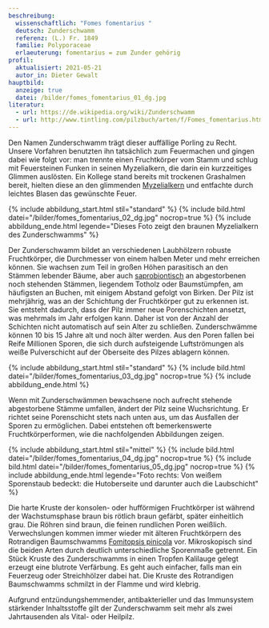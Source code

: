 ```yaml
---
beschreibung:
  wissenschaftlich: "Fomes fomentarius "
  deutsch: Zunderschwamm
  referenz: (L.) Fr. 1849
  familie: Polyporaceae
  erlaeuterung: fomentarius = zum Zunder gehörig
profil:
  aktualisiert: 2021-05-21
  autor_in: Dieter Gewalt
hauptbild:
  anzeige: true
  datei: /bilder/fomes_fomentarius_01_dg.jpg
literatur:
  - url: https://de.wikipedia.org/wiki/Zunderschwamm
  - url: http://www.tintling.com/pilzbuch/arten/f/Fomes_fomentarius.html
---
```

Den Namen Zunderschwamm trägt dieser auffällige Porling zu Recht. Unsere Vorfahren benutzten ihn tatsächlich zum Feuermachen und gingen dabei wie folgt vor: man trennte einen Fruchtkörper vom Stamm und schlug mit Feuersteinen Funken in seinen Myzelialkern, die darin ein kurzzeitiges Glimmen auslösten. Ein Kollege stand bereits mit trockenen Grashalmen bereit, hielten diese an den glimmenden [Myzelialkern](Myzelialkern "Glossar") und entfachte durch leichtes Blasen das gewünschte Feuer.

{% include abbildung_start.html stil="standard" %}
{% include bild.html datei="/bilder/fomes_fomentarius_02_dg.jpg" nocrop=true %}
{% include abbildung_ende.html legende="Dieses Foto zeigt den braunen Myzelialkern des Zunderschwamms" %}

Der Zunderschwamm bildet an verschiedenen Laubhölzern robuste Fruchtkörper, die Durchmesser von einem halben Meter und mehr erreichen können. Sie wachsen zum Teil in großen Höhen parasitisch an den Stämmen lebender Bäume, aber auch [saprobiontisch](saprobiontisch "Glossar") an abgestorbenen noch stehenden Stämmen, liegendem Totholz oder Baumstümpfen, am häufigsten an Buchen, mit einigem Abstand gefolgt von Birken. Der Pilz ist mehrjährig, was an der Schichtung der Fruchtkörper gut zu erkennen ist. Sie entsteht dadurch, dass der Pilz immer neue Porenschichten ansetzt, was mehrmals im Jahr erfolgen kann. Daher ist von der Anzahl der Schichten nicht automatisch auf sein Alter zu schließen. Zunderschwämme können 10 bis 15 Jahre alt und noch älter werden. Aus den Poren fallen bei Reife Millionen Sporen, die sich durch aufsteigende Luftströmungen als weiße Pulverschicht auf der Oberseite des Pilzes ablagern können.

{% include abbildung_start.html stil="standard" %}
{% include bild.html datei="/bilder/fomes_fomentarius_03_dg.jpg" nocrop=true %}
{% include abbildung_ende.html %}

Wenn mit Zunderschwämmen bewachsene noch aufrecht stehende abgestorbene Stämme umfallen, ändert der Pilz seine Wuchsrichtung. Er richtet seine Porenschicht stets nach unten aus, um das Ausfallen der Sporen zu ermöglichen. Dabei entstehen oft bemerkenswerte Fruchtkörperformen, wie die nachfolgenden Abbildungen zeigen.

{% include abbildung_start.html stil="mittel" %}
{% include bild.html datei="/bilder/fomes_fomentarius_04_dg.jpg" nocrop=true %}
{% include bild.html datei="/bilder/fomes_fomentarius_05_dg.jpg" nocrop=true %}
{% include abbildung_ende.html legende="Foto rechts: Von weißem Sporenstaub bedeckt: die Hutoberseite und darunter auch die Laubschicht" %}

Die harte Kruste der konsolen- oder hufförmigen Fruchtkörper ist während der Wachstumsphase braun bis rötlich braun gefärbt, später einheitlich grau. Die Röhren sind braun, die feinen rundlichen Poren weißlich. Verwechslungen kommen immer wieder mit älteren Fruchtkörpern des Rotrandigen Baumschwamms [Fomitopsis pinicola](/pilze/fomitopsis-pinicola-rotrandiger-baumschwamm) vor. Mikroskopisch sind die beiden Arten durch deutlich unterschiedliche Sporenmaße getrennt. Ein Stück Kruste des Zunderschwamms in einen Tropfen Kalilauge gelegt erzeugt eine blutrote Verfärbung. Es geht auch einfacher, falls man ein Feuerzeug oder Streichhölzer dabei hat. Die Kruste des Rotrandigen Baumschwamms schmilzt in der Flamme und wird klebrig.

Aufgrund entzündungshemmender, antibakterieller und das Immunsystem stärkender Inhaltsstoffe gilt der Zunderschwamm seit mehr als zwei Jahrtausenden als Vital- oder Heilpilz.